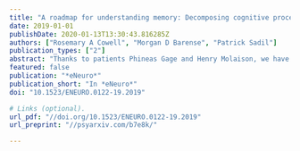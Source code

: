 ```yaml
---
title: "A roadmap for understanding memory: Decomposing cognitive processes into operations and representations"
date: 2019-01-01
publishDate: 2020-01-13T13:30:43.816285Z
authors: ["Rosemary A Cowell", "Morgan D Barense", "Patrick Sadil"]
publication_types: ["2"]
abstract: "Thanks to patients Phineas Gage and Henry Molaison, we have long known that behavioral control depends on the frontal lobes, whereas declarative memory depends on the medial temporal lobes (MTL). For decades, cognitive functions—behavioral control, declarative memory—have served as labels for characterizing the division of labor in cortex. This approach has made enormous contributions to understanding how the brain enables the mind, providing a systems-level explanation of brain function that constrains lower-level investigations of neural mechanism. Today, the approach has evolved such that functional labels are often applied to brain networks rather than focal brain regions. Furthermore, the labels have diversified to include both broadly-defined cognitive functions (declarative memory, visual perception) and more circumscribed mental processes (recollection, familiarity, priming). We ask whether a process—a high-level mental phenomenon corresponding to an introspectively-identifiable cognitive event—is the most productive label for dissecting memory. For example, recollection conflates a neurocomputational operation (pattern completion-based retrieval) with a class of representational content (associative, high-dimensional memories). Because a full theory of memory must identify operations and representations separately, and specify how they interact, we argue that processes like recollection constitute inadequate labels for characterizing neural mechanisms. Instead, we advocate considering the component operations and representations of processes like recollection in isolation. For the organization of memory, the evidence suggests that pattern completion is recapitulated widely across the ventral visual stream and MTL, but the division of labor between sites within this pathway can be explained by representational content."
featured: false
publication: "*eNeuro*"
publication_short: "In *eNeuro*"
doi: "10.1523/ENEURO.0122-19.2019"

# Links (optional).
url_pdf: "//doi.org/10.1523/ENEURO.0122-19.2019"
url_preprint: "//psyarxiv.com/b7e8k/"

---
```


